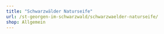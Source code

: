 ```yaml
---
title: "Schwarzwälder Naturseife"
url: /st-georgen-im-schwarzwald/schwarzwaelder-naturseife/
shop: Allgemein
---
```

